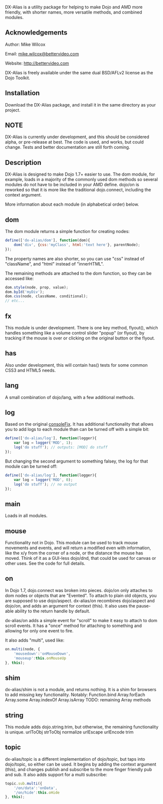 DX-Alias is a utility package for helping to make Dojo and AMD more friendly, with shorter names, more versatile methods, and combined modules.

Acknowledgements
----------------

Author: Mike Wilcox

Email: mike.wilcox@bettervideo.com

Website: http://bettervideo.com

DX-Alias is freely available under the same dual BSD/AFLv2 license as the Dojo Toolkit.

Installation
------------
Download the DX-Alias package, and install it in the same directory as your project.

NOTE
----
DX-Alias is currently under development, and this should be considered alpha, or pre-release at best. The code is used, and works, but could change. Tests and better documentation are still forth coming.

Description
-----------
DX-Alias is designed to make Dojo 1.7+ easier to use. The dom module, for example,
loads in a majority of the commonly used dom methods so several modules do not have
to be included in your AMD define. dojo/on is reworked so that it is more like the
traditional dojo.connect, including the context argument.

More information about each module (in alphabetical order) below.

dom
---

The dom module returns a simple function for creating nodes:

```javascript
define(['dx-alias/dom'], function(dom){
	dom('div', {css:'myClass', html:'text here'}, parentNode);
});
```
The property names are also shorter, so you can use "css" instead of "className", and "html" instead of "innerHTML".

The remaining methods are attached to the dom function, so they can be accessed like: 
```javascript
dom.style(node, prop, value);
dom.byId('myDiv');
dom.css(node, className, conditional);
// etc...
```

fx
--
This module is under development. There is one key method, flyout(), which handles something like a volume control slider "popup" (or flyout), by tracking if the mouse is over or clicking on the original button or the flyout.

has
---
Also under development, this will contain has() tests for some common CSS3 and HTML5 needs.

lang
----
A small combination of dojo/lang, with a few additional methods. 

log
---
Based on the original [consoleFix](http://clubajax.org/javascript-console-fix-v2-now-with-ios/). It has additional functionality that allows you to add logs to each module than can be turned off with a simple bit:

```javascript
define(['dx-alias/log'], function(logger){
	var log = logger('MOD', 1);
	log('do stuff'); // outputs: [MOD] do stuff
});
```
But changing the second argument to something falsey, the log for that module can be turned off: 
```javascript
define(['dx-alias/log'], function(logger){
	var log = logger('MOD', 0);
	log('do stuff'); // no output
});
```

main
----
Loads in all modules.

mouse
-----
Functionality not in Dojo. This module can be used to track mouse movements and events, and will return a modified even with information, like the x/y from the corner of a node, or the distance the mouse has moved. Think of it as a GUI-less dojo/dnd, that could be used for canvas or other uses. See the code for full details.

on
--
In Dojo 1.7, dojo.connect was broken into pieces. dojo/on only attaches to dom nodes or objects that are "Evented". To attach to plain old objects, you are supposed to use dojo/aspect. dx-alias/on recombines dojo/aspect and dojo/on, and adds an argument for context (this). It also uses the pause-able ability to the return handle by default.

dx-alias/on adds a simple event for "scroll" to make it easy to attach to dom scroll events. It has a "once" method for attaching to something and allowing for only one event to fire.

It also adds "multi", used like:
```javascript
on.multi(node, {
	'mousedown':'onMouseDown',
	'mouseup':this.onMouseUp
}, this);
```

shim
----
dx-alias/shim is not a module, and returns nothing. It is a shim for browsers to add missing key functionality. Notably:
Function.bind
Array.forEach
Array.some
Array.indexOf
Array.isArray
TODO: remaining Array methods

string
------
This module adds dojo.string.trim, but otherwise, the remaining functionality is unique.
urlToObj
strToObj
normalize
urlEscape
urlEncode
trim

topic
-----
dx-alias/topic is a different implementation of dojo/topic, but taps into dojo/topic, so either can be used. It begins by adding the context argument (this), and changes publish and subscribe to the more finger friendly pub and sub. It also adds support for a multi subscribe:
```javascript
topic.sub.multi({
	'/on/data':'onData',
	'/on/hide':this.oHide
}, this);
```